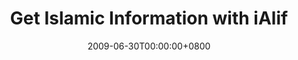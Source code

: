 ---
title: Get Islamic Information with iAlif
source: https://www.techinasia.com/getislamic-information-at-your-fingertips-with-ialif
publication: Tech in Asia
date: "2009-06-30T00:00:00+0800"
---